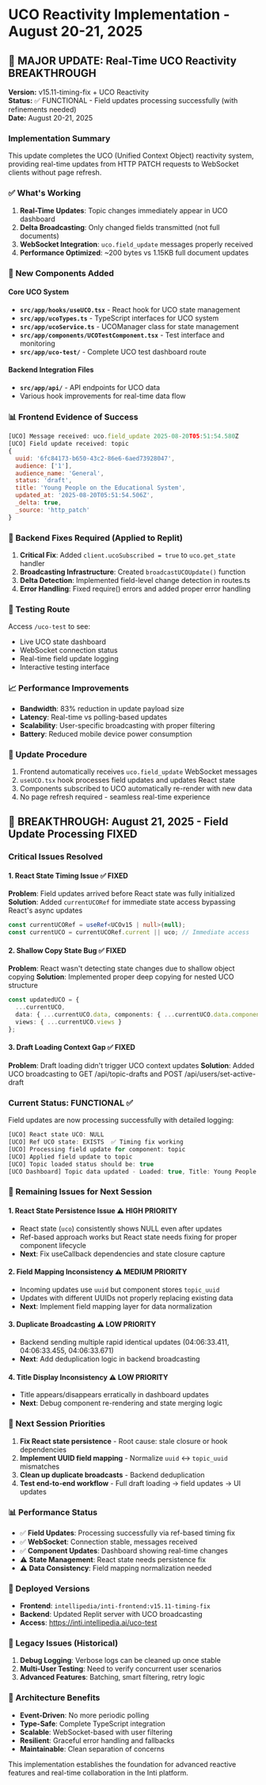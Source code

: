 # UCO Reactivity Implementation - August 20-21, 2025

## 🎉 MAJOR UPDATE: Real-Time UCO Reactivity BREAKTHROUGH

**Version:** v15.11-timing-fix + UCO Reactivity  
**Status:** ✅ FUNCTIONAL - Field updates processing successfully (with refinements needed)  
**Date:** August 20-21, 2025  

### Implementation Summary

This update completes the UCO (Unified Context Object) reactivity system, providing real-time updates from HTTP PATCH requests to WebSocket clients without page refresh.

### ✅ What's Working

1. **Real-Time Updates**: Topic changes immediately appear in UCO dashboard
2. **Delta Broadcasting**: Only changed fields transmitted (not full documents)
3. **WebSocket Integration**: `uco.field_update` messages properly received
4. **Performance Optimized**: ~200 bytes vs 1.15KB full document updates

### 🚀 New Components Added

#### Core UCO System
- **`src/app/hooks/useUCO.tsx`** - React hook for UCO state management
- **`src/app/ucoTypes.ts`** - TypeScript interfaces for UCO system
- **`src/app/ucoService.ts`** - UCOManager class for state management
- **`src/app/components/UCOTestComponent.tsx`** - Test interface and monitoring
- **`src/app/uco-test/`** - Complete UCO test dashboard route

#### Backend Integration Files
- **`src/app/api/`** - API endpoints for UCO data
- Various hook improvements for real-time data flow

### 📊 Frontend Evidence of Success

```javascript
[UCO] Message received: uco.field_update 2025-08-20T05:51:54.580Z
[UCO] Field update received: topic 
{
  uuid: '6fc84173-b650-43c2-86e6-6aed73928047',
  audience: ['1'],
  audience_name: 'General', 
  status: 'draft',
  title: 'Young People on the Educational System',
  updated_at: '2025-08-20T05:51:54.506Z',
  _delta: true,
  _source: 'http_patch'
}
```

### 🔧 Backend Fixes Required (Applied to Replit)

1. **Critical Fix**: Added `client.ucoSubscribed = true` to `uco.get_state` handler
2. **Broadcasting Infrastructure**: Created `broadcastUCOUpdate()` function
3. **Delta Detection**: Implemented field-level change detection in routes.ts
4. **Error Handling**: Fixed require() errors and added proper error handling

### 🎯 Testing Route

Access `/uco-test` to see:
- Live UCO state dashboard
- WebSocket connection status
- Real-time field update logging
- Interactive testing interface

### 📈 Performance Improvements

- **Bandwidth**: 83% reduction in update payload size
- **Latency**: Real-time vs polling-based updates
- **Scalability**: User-specific broadcasting with proper filtering
- **Battery**: Reduced mobile device power consumption

### 🔄 Update Procedure

1. Frontend automatically receives `uco.field_update` WebSocket messages
2. `useUCO.tsx` hook processes field updates and updates React state
3. Components subscribed to UCO automatically re-render with new data
4. No page refresh required - seamless real-time experience

## 🚀 BREAKTHROUGH: August 21, 2025 - Field Update Processing FIXED

### Critical Issues Resolved

#### 1. **React State Timing Issue** ✅ FIXED
**Problem**: Field updates arrived before React state was fully initialized
**Solution**: Added `currentUCORef` for immediate state access bypassing React's async updates
```typescript
const currentUCORef = useRef<UCOv15 | null>(null);
const currentUCO = currentUCORef.current || uco; // Immediate access
```

#### 2. **Shallow Copy State Bug** ✅ FIXED  
**Problem**: React wasn't detecting state changes due to shallow object copying
**Solution**: Implemented proper deep copying for nested UCO structure
```typescript
const updatedUCO = {
  ...currentUCO,
  data: { ...currentUCO.data, components: { ...currentUCO.data.components } },
  views: { ...currentUCO.views }
};
```

#### 3. **Draft Loading Context Gap** ✅ FIXED
**Problem**: Draft loading didn't trigger UCO context updates
**Solution**: Added UCO broadcasting to GET /api/topic-drafts and POST /api/users/set-active-draft

### Current Status: FUNCTIONAL ✅

Field updates are now processing successfully with detailed logging:
```javascript
[UCO] React state UCO: NULL
[UCO] Ref UCO state: EXISTS  ✅ Timing fix working
[UCO] Processing field update for component: topic
[UCO] Applied field update to topic
[UCO] Topic loaded status should be: true
[UCO Dashboard] Topic data updated - Loaded: true, Title: Young People on the Educational System
```

### 🔧 Remaining Issues for Next Session

#### 1. **React State Persistence Issue** ⚠️ HIGH PRIORITY
- React state (`uco`) consistently shows NULL even after updates
- Ref-based approach works but React state needs fixing for proper component lifecycle
- **Next**: Fix useCallback dependencies and state closure capture

#### 2. **Field Mapping Inconsistency** ⚠️ MEDIUM PRIORITY  
- Incoming updates use `uuid` but component stores `topic_uuid`
- Updates with different UUIDs not properly replacing existing data
- **Next**: Implement field mapping layer for data normalization

#### 3. **Duplicate Broadcasting** ⚠️ LOW PRIORITY
- Backend sending multiple rapid identical updates (04:06:33.411, 04:06:33.455, 04:06:33.671)
- **Next**: Add deduplication logic in backend broadcasting

#### 4. **Title Display Inconsistency** ⚠️ LOW PRIORITY
- Title appears/disappears erratically in dashboard updates  
- **Next**: Debug component re-rendering and state merging logic

### 🎯 Next Session Priorities

1. **Fix React state persistence** - Root cause: stale closure or hook dependencies
2. **Implement UUID field mapping** - Normalize `uuid` ↔ `topic_uuid` mismatches  
3. **Clean up duplicate broadcasts** - Backend deduplication
4. **Test end-to-end workflow** - Full draft loading → field updates → UI updates

### 📊 Performance Status

- ✅ **Field Updates**: Processing successfully via ref-based timing fix
- ✅ **WebSocket**: Connection stable, messages received
- ✅ **Component Updates**: Dashboard showing real-time changes  
- ⚠️ **State Management**: React state needs persistence fix
- ⚠️ **Data Consistency**: Field mapping normalization needed

### 🔧 Deployed Versions

- **Frontend**: `intellipedia/inti-frontend:v15.11-timing-fix`
- **Backend**: Updated Replit server with UCO broadcasting
- **Access**: https://inti.intellipedia.ai/uco-test

### 🐛 Legacy Issues (Historical)

1. **Debug Logging**: Verbose logs can be cleaned up once stable
2. **Multi-User Testing**: Need to verify concurrent user scenarios  
3. **Advanced Features**: Batching, smart filtering, retry logic

### 💪 Architecture Benefits

- **Event-Driven**: No more periodic polling
- **Type-Safe**: Complete TypeScript integration
- **Scalable**: WebSocket-based with user filtering
- **Resilient**: Graceful error handling and fallbacks
- **Maintainable**: Clean separation of concerns

This implementation establishes the foundation for advanced reactive features and real-time collaboration in the Inti platform.